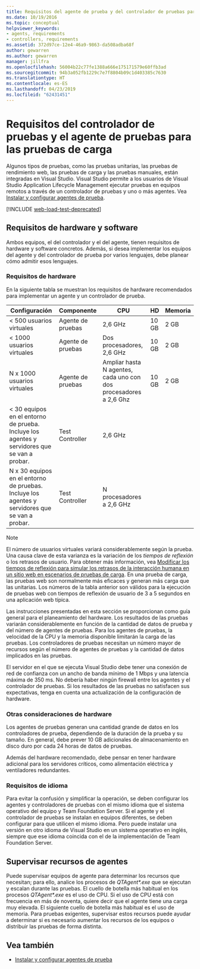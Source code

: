 ```yaml
---
title: Requisitos del agente de prueba y del controlador de pruebas para pruebas de carga
ms.date: 10/19/2016
ms.topic: conceptual
helpviewer_keywords:
- agents, requirements
- controllers, requirements
ms.assetid: 372d97ce-12e4-46a9-9863-da508adba68f
author: gewarren
ms.author: gewarren
manager: jillfra
ms.openlocfilehash: 56004b22c77fe1388a666e175171579e60ffb3ad
ms.sourcegitcommit: 94b3a052fb1229c7e7f8804b09c1d403385c7630
ms.translationtype: HT
ms.contentlocale: es-ES
ms.lasthandoff: 04/23/2019
ms.locfileid: "62431451"
---
```

# <a name="test-controller-and-test-agent-requirements-for-load-testing"></a>Requisitos del controlador de pruebas y el agente de pruebas para las pruebas de carga

Algunos tipos de pruebas, como las pruebas unitarias, las pruebas de rendimiento web, las pruebas de carga y las pruebas manuales, están integradas en Visual Studio. Visual Studio permite a los usuarios de Visual Studio Application Lifecycle Management ejecutar pruebas en equipos remotos a través de un controlador de pruebas y uno o más agentes. Vea [Instalar y configurar agentes de prueba](../test/lab-management/install-configure-test-agents.md).

[!INCLUDE [web-load-test-deprecated](includes/web-load-test-deprecated.md)]

## <a name="hardware-and-software-requirements"></a>Requisitos de hardware y software

Ambos equipos, el del controlador y el del agente, tienen requisitos de hardware y software concretos. Además, si desea implementar los equipos del agente y del controlador de prueba por varios lenguajes, debe planear cómo admitir esos lenguajes.

### <a name="hardware-requirements"></a>Requisitos de hardware

En la siguiente tabla se muestran los requisitos de hardware recomendados para implementar un agente y un controlador de prueba.

|**Configuración**|**Componente**|**CPU**|**HD**|**Memoria**|
|-|-------------------|-|------------|-|
|< 500 usuarios virtuales|Agente de pruebas|2,6 GHz|10 GB|2 GB|
|< 1000 usuarios virtuales|Agente de pruebas|Dos procesadores, 2,6 GHz|10 GB|2 GB|
|N x 1000 usuarios virtuales|Agente de pruebas|Ampliar hasta N agentes, cada uno con dos procesadores a 2,6 Ghz|10 GB|2 GB|
|\< 30 equipos en el entorno de prueba. Incluye los agentes y servidores que se van a probar.|Test Controller|2,6 GHz|||
|N x 30 equipos en el entorno de pruebas. Incluye los agentes y servidores que se van a probar.|Test Controller|N procesadores a 2,6 GHz|||

> [!NOTE]
> El número de usuarios virtuales variará considerablemente según la prueba. Una causa clave de esta varianza es la variación de los *tiempos de reflexión* o los retrasos de usuario. Para obtener más información, vea [Modificar los tiempos de reflexión para simular los retrasos de la interacción humana en un sitio web en escenarios de pruebas de carga](../test/edit-think-times-in-load-test-scenarios.md). En una prueba de carga, las pruebas web son normalmente más eficaces y generan más carga que las unitarias. Los números de la tabla anterior son válidos para la ejecución de pruebas web con tiempos de reflexión de usuario de 3 a 5 segundos en una aplicación web típica.

Las instrucciones presentadas en esta sección se proporcionan como guía general para el planeamiento del hardware. Los resultados de las pruebas variarán considerablemente en función de la cantidad de datos de prueba y del número de agentes de pruebas. Para los agentes de pruebas, la velocidad de la CPU y la memoria disponible limitarán la carga de las pruebas. Los controladores de pruebas necesitan un número mayor de recursos según el número de agentes de pruebas y la cantidad de datos implicados en las pruebas.

El servidor en el que se ejecuta Visual Studio debe tener una conexión de red de confianza con un ancho de banda mínimo de 1 Mbps y una latencia máxima de 350 ms. No debería haber ningún firewall entre los agentes y el controlador de pruebas. Si los resultados de las pruebas no satisfacen sus expectativas, tenga en cuenta una actualización de la configuración de hardware.

### <a name="additional-hardware-considerations"></a>Otras consideraciones de hardware

Los agentes de pruebas generan una cantidad grande de datos en los controladores de prueba, dependiendo de la duración de la prueba y su tamaño. En general, debe prever 10 GB adicionales de almacenamiento en disco duro por cada 24 horas de datos de pruebas.

Además del hardware recomendado, debe pensar en tener hardware adicional para los servidores críticos, como alimentación eléctrica y ventiladores redundantes.

### <a name="language-requirements"></a>Requisitos de idioma

Para evitar la confusión y simplificar la operación, se deben configurar los agentes y controladores de pruebas con el mismo idioma que el sistema operativo del equipo y Team Foundation Server. Si el agente y el controlador de pruebas se instalan en equipos diferentes, se deben configurar para que utilicen el mismo idioma. Pero puede instalar una versión en otro idioma de Visual Studio en un sistema operativo en inglés, siempre que ese idioma coincida con el de la implementación de Team Foundation Server.

## <a name="monitor-agent-resources"></a>Supervisar recursos de agentes

Puede supervisar equipos de agente para determinar los recursos que necesitan; para ello, analice los procesos de *QTAgent\*.exe* que se ejecutan y escalan durante las pruebas. El cuello de botella más habitual en los procesos *QTAgent\*.exe* es el uso de CPU. Si el uso de CPU está con frecuencia en más de noventa, quiere decir que el agente tiene una carga muy elevada. El siguiente cuello de botella más habitual es el uso de memoria. Para pruebas exigentes, supervisar estos recursos puede ayudar a determinar si es necesario aumentar los recursos de los equipos o distribuir las pruebas de forma distinta.

## <a name="see-also"></a>Vea también

- [Instalar y configurar agentes de prueba](../test/lab-management/install-configure-test-agents.md)
